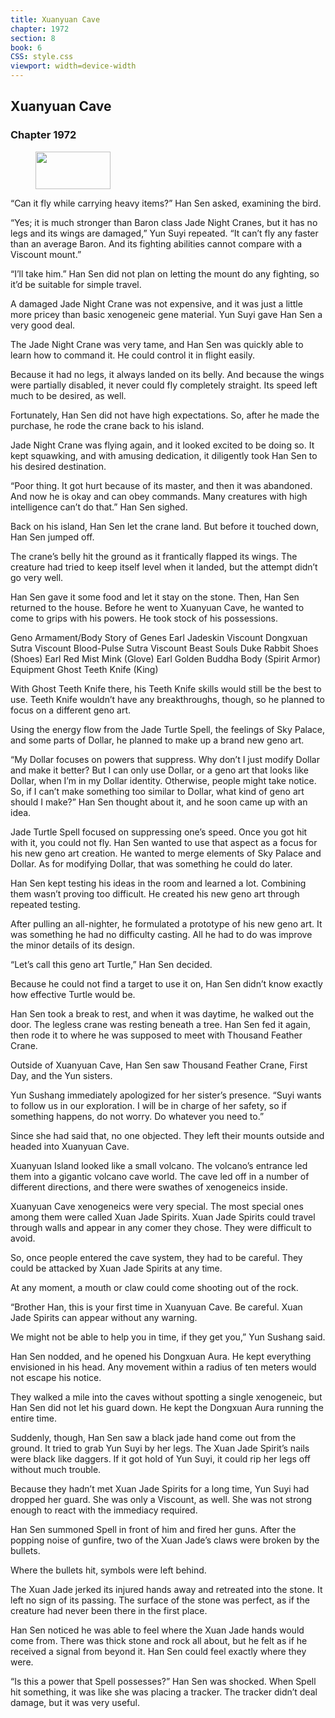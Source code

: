 ```yaml
---
title: Xuanyuan Cave
chapter: 1972
section: 8
book: 6
CSS: style.css
viewport: width=device-width
---
```


## Xuanyuan Cave

### Chapter 1972

<figure>
	<img src="../Images/gem.gif" alt="" id="gem" width="120" height="60" />
</figure>

“Can it fly while carrying heavy items?” Han Sen asked, examining the bird.

“Yes; it is much stronger than Baron class Jade Night Cranes, but it has no legs and its wings are damaged,” Yun Suyi repeated. “It can’t fly any faster than an average Baron. And its fighting abilities cannot compare with a Viscount mount.”

“I’ll take him.” Han Sen did not plan on letting the mount do any fighting, so it’d be suitable for simple travel.

A damaged Jade Night Crane was not expensive, and it was just a little more pricey than basic xenogeneic gene material. Yun Suyi gave Han Sen a very good deal.

The Jade Night Crane was very tame, and Han Sen was quickly able to learn how to command it. He could control it in flight easily.

Because it had no legs, it always landed on its belly. And because the wings were partially disabled, it never could fly completely straight. Its speed left much to be desired, as well.

Fortunately, Han Sen did not have high expectations. So, after he made the purchase, he rode the crane back to his island.

Jade Night Crane was flying again, and it looked excited to be doing so. It kept squawking, and with amusing dedication, it diligently took Han Sen to his desired destination.

“Poor thing. It got hurt because of its master, and then it was abandoned. And now he is okay and can obey commands. Many creatures with high intelligence can’t do that.” Han Sen sighed.

Back on his island, Han Sen let the crane land. But before it touched down, Han Sen jumped off.

The crane’s belly hit the ground as it frantically flapped its wings. The creature had tried to keep itself level when it landed, but the attempt didn’t go very well.

Han Sen gave it some food and let it stay on the stone. Then, Han Sen returned to the house. Before he went to Xuanyuan Cave, he wanted to come to grips with his powers. He took stock of his possessions.

<div class=“tables”>
<tables class=“center70”>
  <tr>
    <th colspan=“2”>Geno Armament/Body</th>
  </tr><tr>
    <td>Story of Genes</td>
    <td>Earl</td>
  </tr><tr>
    <td>Jadeskin</td>
    <td>Viscount</td>
  </tr><tr>
    <td>Dongxuan Sutra</td>
    <td>Viscount</td>
  </tr><tr>
    <td>Blood-Pulse Sutra</td>
    <td>Viscount</td>
  </tr><tr>
    <th colspan=“2”>Beast Souls</th>
  </tr><tr>
    <td>Duke Rabbit Shoes</td>
    <td>(Shoes)</td>
  </tr><tr>
    <td>Earl Red Mist Mink</td>
    <td>(Glove)</td>
  </tr><tr>
    <td>Earl Golden Buddha Body</td>
    <td>(Spirit Armor)</td>
  </tr><tr>
    <th colspan=“2”>Equipment</th>
  </tr><tr>
    <td>Ghost Teeth Knife</td>
    <td>(King)</td>
  </tr>
</table>
<!-- Earl class Spell geno armament. Duke beast soul rabbit shoes. Earl beast soul Red Mist Mink Glove, and King weapon Ghost Teeth Knife. -->
</div>

With Ghost Teeth Knife there, his Teeth Knife skills would still be the best to use. Teeth Knife wouldn’t have any breakthroughs, though, so he planned to focus on a different geno art.

Using the energy flow from the Jade Turtle Spell, the feelings of Sky Palace, and some parts of Dollar, he planned to make up a brand new geno art.

“My Dollar focuses on powers that suppress. Why don’t I just modify Dollar and make it better? But I can only use Dollar, or a geno art that looks like Dollar, when I’m in my Dollar identity. Otherwise, people might take notice. So, if I can’t make something too similar to Dollar, what kind of geno art should I make?” Han Sen thought about it, and he soon came up with an idea.

Jade Turtle Spell focused on suppressing one’s speed. Once you got hit with it, you could not fly. Han Sen wanted to use that aspect as a focus for his new geno art creation. He wanted to merge elements of Sky Palace and Dollar. As for modifying Dollar, that was something he could do later.

Han Sen kept testing his ideas in the room and learned a lot. Combining them wasn’t proving too difficult. He created his new geno art through repeated testing.

After pulling an all-nighter, he formulated a prototype of his new geno art. It was something he had no difficulty casting. All he had to do was improve the minor details of its design.

“Let’s call this geno art Turtle,” Han Sen decided.

Because he could not find a target to use it on, Han Sen didn’t know exactly how effective Turtle would be.

Han Sen took a break to rest, and when it was daytime, he walked out the door. The legless crane was resting beneath a tree. Han Sen fed it again, then rode it to where he was supposed to meet with Thousand Feather Crane.

Outside of Xuanyuan Cave, Han Sen saw Thousand Feather Crane, First Day, and the Yun sisters.

Yun Sushang immediately apologized for her sister’s presence. “Suyi wants to follow us in our exploration. I will be in charge of her safety, so if something happens, do not worry. Do whatever you need to.”

Since she had said that, no one objected. They left their mounts outside and headed into Xuanyuan Cave.

Xuanyuan Island looked like a small volcano. The volcano’s entrance led them into a gigantic volcano cave world. The cave led off in a number of different directions, and there were swathes of xenogeneics inside.

Xuanyuan Cave xenogeneics were very special. The most special ones among them were called Xuan Jade Spirits. Xuan Jade Spirits could travel through walls and appear in any comer they chose. They were difficult to avoid.

So, once people entered the cave system, they had to be careful. They could be attacked by Xuan Jade Spirits at any time.

At any moment, a mouth or claw could come shooting out of the rock.

“Brother Han, this is your first time in Xuanyuan Cave. Be careful. Xuan Jade Spirits can appear without any warning.

We might not be able to help you in time, if they get you,” Yun Sushang said.

Han Sen nodded, and he opened his Dongxuan Aura. He kept everything envisioned in his head. Any movement within a radius of ten meters would not escape his notice.

They walked a mile into the caves without spotting a single xenogeneic, but Han Sen did not let his guard down. He kept the Dongxuan Aura running the entire time.

Suddenly, though, Han Sen saw a black jade hand come out from the ground. It tried to grab Yun Suyi by her legs. The Xuan Jade Spirit’s nails were black like daggers. If it got hold of Yun Suyi, it could rip her legs off without much trouble.

Because they hadn’t met Xuan Jade Spirits for a long time, Yun Suyi had dropped her guard. She was only a Viscount, as well. She was not strong enough to react with the immediacy required.

Han Sen summoned Spell in front of him and fired her guns. After the popping noise of gunfire, two of the Xuan Jade’s claws were broken by the bullets.

Where the bullets hit, symbols were left behind.

The Xuan Jade jerked its injured hands away and retreated into the stone. It left no sign of its passing. The surface of the stone was perfect, as if the creature had never been there in the first place.

Han Sen noticed he was able to feel where the Xuan Jade hands would come from. There was thick stone and rock all about, but he felt as if he received a signal from beyond it. Han Sen could feel exactly where they were.

“Is this a power that Spell possesses?” Han Sen was shocked. When Spell hit something, it was like she was placing a tracker. The tracker didn’t deal damage, but it was very useful.